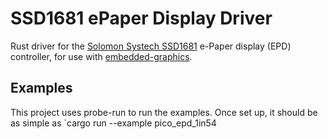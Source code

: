 # SSD1681 ePaper Display Driver

Rust driver for the [Solomon Systech SSD1681](https://www.solomon-systech.com/product/ssd1681/) e-Paper display (EPD)
controller, for use with [embedded-graphics](https://github.com/embedded-graphics/embedded-graphics).

## Examples
This project uses probe-run to run the examples. Once set up, it should be as simple as `cargo run --example pico_epd_1in54